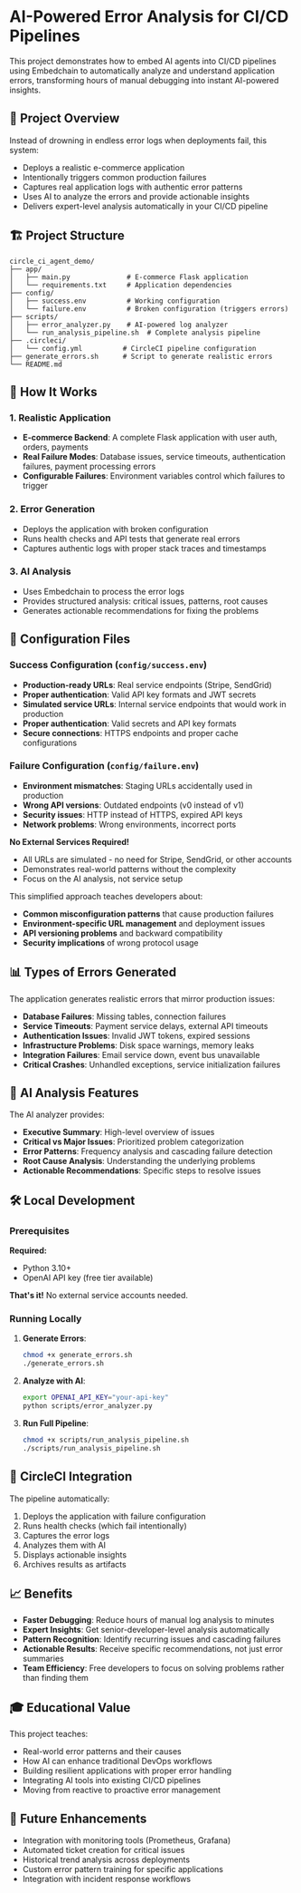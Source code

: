 # AI-Powered Error Analysis for CI/CD Pipelines

This project demonstrates how to embed AI agents into CI/CD pipelines using Embedchain to automatically analyze and understand application errors, transforming hours of manual debugging into instant AI-powered insights.

## 🎯 Project Overview

Instead of drowning in endless error logs when deployments fail, this system:

- Deploys a realistic e-commerce application
- Intentionally triggers common production failures
- Captures real application logs with authentic error patterns
- Uses AI to analyze the errors and provide actionable insights
- Delivers expert-level analysis automatically in your CI/CD pipeline

## 🏗️ Project Structure

```
circle_ci_agent_demo/
├── app/
│   ├── main.py              # E-commerce Flask application
│   └── requirements.txt     # Application dependencies
├── config/
│   ├── success.env          # Working configuration
│   └── failure.env          # Broken configuration (triggers errors)
├── scripts/
│   ├── error_analyzer.py    # AI-powered log analyzer
│   └── run_analysis_pipeline.sh  # Complete analysis pipeline
├── .circleci/
│   └── config.yml          # CircleCI pipeline configuration
├── generate_errors.sh      # Script to generate realistic errors
└── README.md
```

## 🚀 How It Works

### 1. Realistic Application

- **E-commerce Backend**: A complete Flask application with user auth, orders, payments
- **Real Failure Modes**: Database issues, service timeouts, authentication failures, payment processing errors
- **Configurable Failures**: Environment variables control which failures to trigger

### 2. Error Generation

- Deploys the application with broken configuration
- Runs health checks and API tests that generate real errors
- Captures authentic logs with proper stack traces and timestamps

### 3. AI Analysis

- Uses Embedchain to process the error logs
- Provides structured analysis: critical issues, patterns, root causes
- Generates actionable recommendations for fixing the problems

## 🔧 Configuration Files

### Success Configuration (`config/success.env`)

- **Production-ready URLs**: Real service endpoints (Stripe, SendGrid)
- **Proper authentication**: Valid API key formats and JWT secrets
- **Simulated service URLs**: Internal service endpoints that would work in production
- **Proper authentication**: Valid secrets and API key formats
- **Secure connections**: HTTPS endpoints and proper cache configurations

### Failure Configuration (`config/failure.env`)

- **Environment mismatches**: Staging URLs accidentally used in production
- **Wrong API versions**: Outdated endpoints (v0 instead of v1)
- **Security issues**: HTTP instead of HTTPS, expired API keys
- **Network problems**: Wrong environments, incorrect ports

**No External Services Required!**

- All URLs are simulated - no need for Stripe, SendGrid, or other accounts
- Demonstrates real-world patterns without the complexity
- Focus on the AI analysis, not service setup

This simplified approach teaches developers about:

- **Common misconfiguration patterns** that cause production failures
- **Environment-specific URL management** and deployment issues
- **API versioning problems** and backward compatibility
- **Security implications** of wrong protocol usage

## 📊 Types of Errors Generated

The application generates realistic errors that mirror production issues:

- **Database Failures**: Missing tables, connection failures
- **Service Timeouts**: Payment service delays, external API timeouts
- **Authentication Issues**: Invalid JWT tokens, expired sessions
- **Infrastructure Problems**: Disk space warnings, memory leaks
- **Integration Failures**: Email service down, event bus unavailable
- **Critical Crashes**: Unhandled exceptions, service initialization failures

## 🤖 AI Analysis Features

The AI analyzer provides:

- **Executive Summary**: High-level overview of issues
- **Critical vs Major Issues**: Prioritized problem categorization
- **Error Patterns**: Frequency analysis and cascading failure detection
- **Root Cause Analysis**: Understanding the underlying problems
- **Actionable Recommendations**: Specific steps to resolve issues

## 🛠️ Local Development

### Prerequisites

**Required:**

- Python 3.10+
- OpenAI API key (free tier available)

**That's it!** No external service accounts needed.

### Running Locally

1. **Generate Errors**:

   ```bash
   chmod +x generate_errors.sh
   ./generate_errors.sh
   ```

2. **Analyze with AI**:

   ```bash
   export OPENAI_API_KEY="your-api-key"
   python scripts/error_analyzer.py
   ```

3. **Run Full Pipeline**:
   ```bash
   chmod +x scripts/run_analysis_pipeline.sh
   ./scripts/run_analysis_pipeline.sh
   ```

## 🔄 CircleCI Integration

The pipeline automatically:

1. Deploys the application with failure configuration
2. Runs health checks (which fail intentionally)
3. Captures the error logs
4. Analyzes them with AI
5. Displays actionable insights
6. Archives results as artifacts

## 📈 Benefits

- **Faster Debugging**: Reduce hours of manual log analysis to minutes
- **Expert Insights**: Get senior-developer-level analysis automatically
- **Pattern Recognition**: Identify recurring issues and cascading failures
- **Actionable Results**: Receive specific recommendations, not just error summaries
- **Team Efficiency**: Free developers to focus on solving problems rather than finding them

## 🎓 Educational Value

This project teaches:

- Real-world error patterns and their causes
- How AI can enhance traditional DevOps workflows
- Building resilient applications with proper error handling
- Integrating AI tools into existing CI/CD pipelines
- Moving from reactive to proactive error management

## 🔮 Future Enhancements

- Integration with monitoring tools (Prometheus, Grafana)
- Automated ticket creation for critical issues
- Historical trend analysis across deployments
- Custom error pattern training for specific applications
- Integration with incident response workflows
